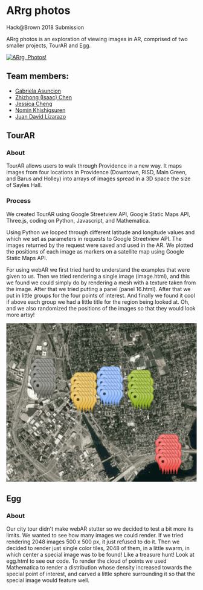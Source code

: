 # ARrg photos
Hack@Brown 2018 Submission

ARrg photos is an exploration of viewing images in AR, comprised of two smaller projects, TourAR and Egg.

[![ARrg, Photos!](https://img.youtube.com/vi/UVQbwMsFt4c/0.jpg)](https://www.youtube.com/watch?v=UVQbwMsFt4c&feature=youtu.be)
## Team members:

+ [Gabriela Asuncion](https://github.com/gabbyasuncion)
+ [Zhizhong (Isaac) Chen](https://github.com/isaacvictor)
+ [Jessica Cheng](https://github.com/jlcheng29)
+ [Nomin Khishigsuren](https://github.com/nkhishig)
+ [Juan David Lizarazo](https://github.com/juandlizarazo/)

## TourAR

### About
TourAR allows users to walk through Providence in a new way.  It maps images from four locations in Providence (Downtown, RISD, Main Green, and Barus and Holley) into arrays of images spread in a 3D space the size of Sayles Hall.
### Process
We created TourAR using Google Streetview API, Google Static Maps API, Three.js, coding on Python, Javascript, and Mathematica.

Using Python we looped through different latitude and longitude values and which we set as parameters in requests to Google Streetview API. The images returned by the request were saved and used in the AR. We plotted the positions of each image as markers on a satellite map using Google Static Maps API.

For using webAR we first tried hard to understand the examples that were given to us. Then we tried rendering a single image (image.html), and this we found we could simply do by rendering a mesh with a texture taken from the image. After that we tried putting a panel (panel 16.html). After that we put in little groups for the four points of interest. And finally we found it cool if above each group we had a little title for the region being looked at. Oh, and we also randomized the positions of the images so that they would look more artsy!

![](markers.png)


## Egg
### About
Our city tour didn't make webAR stutter so we decided to test a bit more its limits. We wanted to see how many images we could render. If we tried rendering 2048 images 500 x 500 px, it just refused to do it. Then we decided to render just single color tiles, 2048 of them, in a little swarm, in which center a special image was to be found! Like a treasure hunt! Look at egg.html to see our code. To render the cloud of points we used Mathematica to render a distribution whose density increased towards the special point of interest, and carved a little sphere surrounding it so that the special image would feature well.

